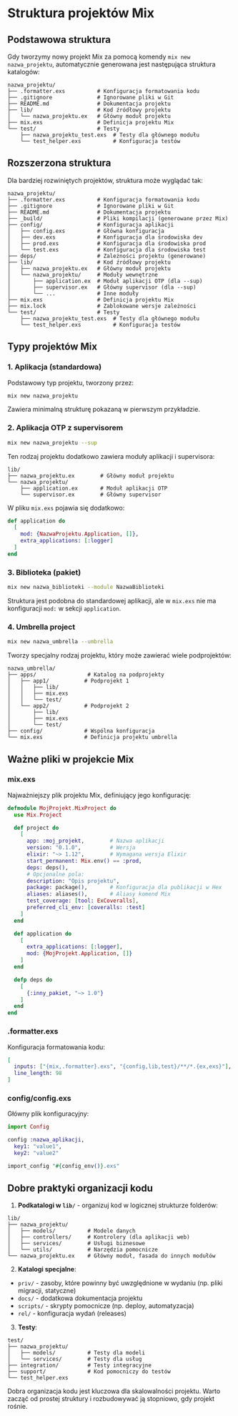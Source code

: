 # Struktura projektów Mix

## Podstawowa struktura

Gdy tworzymy nowy projekt Mix za pomocą komendy `mix new nazwa_projektu`, automatycznie generowana jest następująca struktura katalogów:

```
nazwa_projektu/
├── .formatter.exs          # Konfiguracja formatowania kodu
├── .gitignore              # Ignorowane pliki w Git
├── README.md               # Dokumentacja projektu
├── lib/                    # Kod źródłowy projektu
│   └── nazwa_projektu.ex   # Główny moduł projektu
├── mix.exs                 # Definicja projektu Mix
└── test/                   # Testy
    ├── nazwa_projektu_test.exs  # Testy dla głównego modułu
    └── test_helper.exs          # Konfiguracja testów
```

## Rozszerzona struktura

Dla bardziej rozwiniętych projektów, struktura może wyglądać tak:

```
nazwa_projektu/
├── .formatter.exs          # Konfiguracja formatowania kodu
├── .gitignore              # Ignorowane pliki w Git
├── README.md               # Dokumentacja projektu
├── _build/                 # Pliki kompilacji (generowane przez Mix)
├── config/                 # Konfiguracja aplikacji
│   ├── config.exs          # Główna konfiguracja
│   ├── dev.exs             # Konfiguracja dla środowiska dev
│   ├── prod.exs            # Konfiguracja dla środowiska prod
│   └── test.exs            # Konfiguracja dla środowiska test
├── deps/                   # Zależności projektu (generowane)
├── lib/                    # Kod źródłowy projektu
│   ├── nazwa_projektu.ex   # Główny moduł projektu
│   └── nazwa_projektu/     # Moduły wewnętrzne
│       ├── application.ex  # Moduł aplikacji OTP (dla --sup)
│       ├── supervisor.ex   # Główny supervisor (dla --sup)
│       └── ...             # Inne moduły
├── mix.exs                 # Definicja projektu Mix
├── mix.lock                # Zablokowane wersje zależności
└── test/                   # Testy
    ├── nazwa_projektu_test.exs  # Testy dla głównego modułu
    └── test_helper.exs          # Konfiguracja testów
```

## Typy projektów Mix

### 1. Aplikacja (standardowa)

Podstawowy typ projektu, tworzony przez:

```bash
mix new nazwa_projektu
```

Zawiera minimalną strukturę pokazaną w pierwszym przykładzie.

### 2. Aplikacja OTP z supervisorem

```bash
mix new nazwa_projektu --sup
```

Ten rodzaj projektu dodatkowo zawiera moduły aplikacji i supervisora:

```
lib/
├── nazwa_projektu.ex        # Główny moduł projektu
└── nazwa_projektu/
    ├── application.ex       # Moduł aplikacji OTP
    └── supervisor.ex        # Główny supervisor
```

W pliku `mix.exs` pojawia się dodatkowo:

```elixir
def application do
  [
    mod: {NazwaProjektu.Application, []},
    extra_applications: [:logger]
  ]
end
```

### 3. Biblioteka (pakiet)

```bash
mix new nazwa_biblioteki --module NazwaBiblioteki
```

Struktura jest podobna do standardowej aplikacji, ale w `mix.exs` nie ma konfiguracji `mod:` w sekcji `application`.

### 4. Umbrella project

```bash
mix new nazwa_umbrella --umbrella
```

Tworzy specjalny rodzaj projektu, który może zawierać wiele podprojektów:

```
nazwa_umbrella/
├── apps/                # Katalog na podprojekty
│   ├── app1/           # Podprojekt 1
│   │   ├── lib/
│   │   ├── mix.exs
│   │   └── test/
│   └── app2/           # Podprojekt 2
│       ├── lib/
│       ├── mix.exs
│       └── test/
├── config/             # Wspólna konfiguracja
└── mix.exs             # Definicja projektu umbrella
```

## Ważne pliki w projekcie Mix

### mix.exs

Najważniejszy plik projektu Mix, definiujący jego konfigurację:

```elixir
defmodule MojProjekt.MixProject do
  use Mix.Project

  def project do
    [
      app: :moj_projekt,        # Nazwa aplikacji
      version: "0.1.0",         # Wersja
      elixir: "~> 1.12",        # Wymagana wersja Elixir
      start_permanent: Mix.env() == :prod,
      deps: deps(),
      # Opcjonalne pola:
      description: "Opis projektu",
      package: package(),       # Konfiguracja dla publikacji w Hex
      aliases: aliases(),       # Aliasy komend Mix
      test_coverage: [tool: ExCoveralls],
      preferred_cli_env: [coveralls: :test]
    ]
  end

  def application do
    [
      extra_applications: [:logger],
      mod: {MojProjekt.Application, []}
    ]
  end

  defp deps do
    [
      {:inny_pakiet, "~> 1.0"}
    ]
  end
end
```

### .formatter.exs

Konfiguracja formatowania kodu:

```elixir
[
  inputs: ["{mix,.formatter}.exs", "{config,lib,test}/**/*.{ex,exs}"],
  line_length: 98
]
```

### config/config.exs

Główny plik konfiguracyjny:

```elixir
import Config

config :nazwa_aplikacji,
  key1: "value1",
  key2: "value2"

import_config "#{config_env()}.exs"
```

## Dobre praktyki organizacji kodu

1. **Podkatalogi w `lib/`** - organizuj kod w logicznej strukturze folderów:

```
lib/
├── nazwa_projektu/
│   ├── models/          # Modele danych
│   ├── controllers/     # Kontrolery (dla aplikacji web)
│   ├── services/        # Usługi biznesowe
│   └── utils/           # Narzędzia pomocnicze
└── nazwa_projektu.ex    # Główny moduł, fasada do innych modułów
```

2. **Katalogi specjalne**:

- `priv/` - zasoby, które powinny być uwzględnione w wydaniu (np. pliki migracji, statyczne)
- `docs/` - dodatkowa dokumentacja projektu
- `scripts/` - skrypty pomocnicze (np. deploy, automatyzacja)
- `rel/` - konfiguracja wydań (releases)

3. **Testy**:

```
test/
├── nazwa_projektu/
│   ├── models/          # Testy dla modeli
│   └── services/        # Testy dla usług
├── integration/         # Testy integracyjne
├── support/             # Kod pomocniczy do testów
└── test_helper.exs
```

Dobra organizacja kodu jest kluczowa dla skalowalności projektu. Warto zacząć od prostej struktury i rozbudowywać ją stopniowo, gdy projekt rośnie. 
